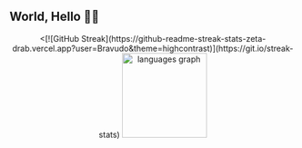 ## World, Hello 🔷🔹

<div align="center">
  <[![GitHub Streak](https://github-readme-streak-stats-zeta-drab.vercel.app?user=Bravudo&theme=highcontrast)](https://git.io/streak-stats)
  <img src="https://github-readme-stats.vercel.app/api/top-langs?username=Bravudo&locale=en&hide_title=false&layout=compact&card_width=320&langs_count=5&theme=algolia&hide_border=true&order=2" height="149" alt="languages graph"  />
</div>




